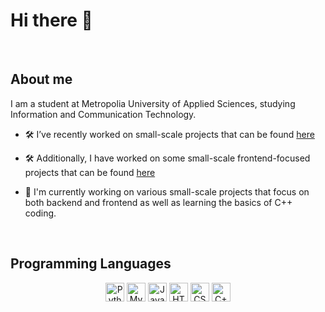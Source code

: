 # Hi there 👋

&nbsp;
## About me

I am a student at Metropolia University of Applied Sciences, studying Information and Communication Technology.

* 🛠️ I’ve recently worked on small-scale projects that can be found [here](https://github.com/Arazm1/Small-Projects)

* 🛠️ Additionally, I have worked on some small-scale frontend-focused projects that can be found [here](https://github.com/Arazm1/Frontend-snippets)
* 🔭 I'm currently working on various small-scale projects that focus on both backend and frontend as well as learning the basics of C++ coding.

&nbsp;

## Programming Languages

<div align="center">

<a href="https://www.python.org/" style="text-decoration: none;">
    <img src="https://cdn.jsdelivr.net/npm/simple-icons@v5/icons/python.svg" width="30" height="30" alt="Python">
</a>
<a href="https://www.mysql.com/" style="text-decoration: none;">
    <img src="https://cdn.jsdelivr.net/npm/simple-icons@v5/icons/mysql.svg" width="30" height="30" alt="MySQL">
</a>
<a href="https://developer.mozilla.org/en-US/docs/Web/JavaScript" style="text-decoration: none;">
    <img src="https://cdn.jsdelivr.net/npm/simple-icons@v5/icons/javascript.svg" width="30" height="30" alt="JavaScript">
</a>
<a href="https://developer.mozilla.org/en-US/docs/Web/HTML" style="text-decoration: none;">
    <img src="https://cdn.jsdelivr.net/npm/simple-icons@v5/icons/html5.svg" width="30" height="30" alt="HTML">
</a>
<a href="https://developer.mozilla.org/en-US/docs/Web/CSS" style="text-decoration: none;">
    <img src="https://cdn.jsdelivr.net/npm/simple-icons@v5/icons/css3.svg" width="30" height="30" alt="CSS">
</a>
<a href="https://isocpp.org/" style="text-decoration: none;">
    <img src="https://cdn.jsdelivr.net/npm/simple-icons@v5/icons/cplusplus.svg" width="30" height="30" alt="C++">
</a>

</div>





<!--
- <a href="https://www.python.org/"><img src="https://cdn.jsdelivr.net/npm/simple-icons@v5/icons/python.svg" width="30" height="30"></a> Python  
- <a href="https://www.mysql.com/"><img src="https://cdn.jsdelivr.net/npm/simple-icons@v5/icons/mysql.svg" width="30" height="30"></a> MySQL  
- <a href="https://developer.mozilla.org/en-US/docs/Web/JavaScript"><img src="https://cdn.jsdelivr.net/npm/simple-icons@v5/icons/javascript.svg" width="30" height="30"></a> JavaScript  
- <a href="https://developer.mozilla.org/en-US/docs/Web/HTML"><img src="https://cdn.jsdelivr.net/npm/simple-icons@v5/icons/html5.svg" width="30" height="30"></a> HTML  
- <a href="https://developer.mozilla.org/en-US/docs/Web/CSS"><img src="https://cdn.jsdelivr.net/npm/simple-icons@v5/icons/css3.svg" width="30" height="30"></a> CSS  
- <a href="https://isocpp.org/"><img src="https://cdn.jsdelivr.net/npm/simple-icons@v5/icons/cplusplus.svg" width="30" height="30"></a> C++

-->

<!--
**Arazm1/Arazm1** is a ✨ _special_ ✨ repository because its `README.md` (this file) appears on your GitHub profile.

Here are some ideas to get you started:

- 🔭 I’m currently working on ...
- 🌱 I’m currently learning ...
- 👯 I’m looking to collaborate on ...
- 🤔 I’m looking for help with ...
- 💬 Ask me about ...
- 📫 How to reach me: ...
- 😄 Pronouns: ...
- ⚡ Fun fact: ...
-->
